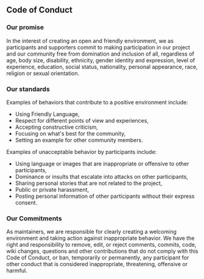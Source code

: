 Code of Conduct
----------------

### Our promise
In the interest of creating an open and friendly environment,
we as participants and supporters commit to making
participation in our project and our community free from
domination and inclusion of all, regardless of age,
body size, disability, ethnicity, gender identity and expression, 
level of experience, education, social status, nationality, 
personal appearance, race, religion or sexual orientation.

### Our standards
Examples of behaviors that contribute to a positive environment include:

* Using Friendly Language,
* Respect for different points of view and experiences,
* Accepting constructive criticism,
* Focusing on what's best for the community,
* Setting an example for other community members.

Examples of unacceptable behavior by participants include:

* Using language or images that are inappropriate or offensive to other participants,
* Dominance or insults that escalate into attacks on other participants,
* Sharing personal stories that are not related to the project,
* Public or private harassment,
* Posting personal information of other participants without their express consent.

### Our Commitments
As maintainers, we are responsible for clearly
creating a welcoming environment and taking action against 
inappropriate behavior. We have the right and responsibility 
to remove, edit, or reject comments, commits, code,
wiki changes, questions and other contributions that do not 
comply with this Code of Conduct, or ban, temporarily or 
permanently, any participant for other conduct that is 
considered inappropriate, threatening, offensive or harmful.